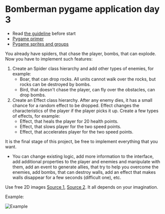 # Bomberman pygame application day 3

- Read [the guideline](https://github.com/mate-academy/py-task-guideline/blob/main/README.md) before start
- [Pygame primer](https://realpython.com/pygame-a-primer/#sprite-groups)
- [Pygame sprites and groups](https://kidscancode.org/blog/2016/08/pygame_1-2_working-with-sprites/)

You already have spiders, that chase the player, 
bombs, that can explode.
Now you have to implement such features:
1. Create an Spider class hierarchy and add other types of enemies, for example:
   - Boar, that can drop rocks. All units cannot walk over the rocks, but
   rocks can be destroyed by bombs.
   - Bird, that doesn't chase the player, can fly over the obstacles, can
   drop bombs.
2. Create an Effect class hierarchy. After any enemy dies, it has a 
small chance for a random effect to be dropped. Effect changes the
characteristics of the player if the player picks it up. Create a few types
of effects, for example:
   - Effect, that heals the player for 20 health points.
   - Effect, that slows player for the two speed points.
   - Effect, that accelerates player for the two speed points.

It is the final stage of this project, be free to implement everything
that you want. 
- You can change existing logic, add more information
to the interface, add additional properties to the player and enemies
and manipulate with them, add an event to generate allies, that try
to help you overcome the enemies, add bombs, that can destroy walls,
add an effect that makes walls 
disappear for a few seconds (difficult one), etc. 

Use free 2D images
[Source 1](https://opengameart.org/), [Source 2](https://craftpix.net/).
It all depends on your imagination.

Example: 

![Example](https://user-images.githubusercontent.com/80070761/154242811-d5105c93-d899-4733-abcf-55449d382871.gif)